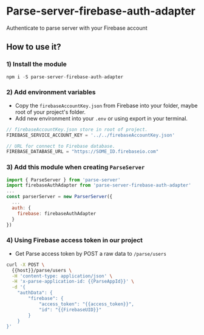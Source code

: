# Parse-server-firebase-auth-adapter
Authenticate to parse server with your Firebase account

## How to use it?
### 1) Install the module
```js
npm i -S parse-server-firebase-auth-adapter
```
### 2) Add environment variables
* Copy the `firebaseAccountKey.json` from Firebase into your folder, maybe root of your project's folder.
* Add new environment into your `.env` or using export in your terminal.
```js
// firebaseAccountKey.json store in root of project.
FIREBASE_SERVICE_ACCOUNT_KEY = '../../firebaseAccountKey.json'

// URL for connect to Firebase database.
FIREBASE_DATABASE_URL = "https://SOME_ID.firebaseio.com"
```
### 3) Add this module when creating `ParseServer`
```js
import { ParseServer } from 'parse-server'
import firebaseAuthAdapter from 'parse-server-firebase-auth-adapter'
...
const parserServer = new ParserServer({
  ...
  auth: {
    firebase: firebaseAuthAdapter
  }
})
```
### 4) Using Firebase access token in our project
* Get Parse access token by POST a raw data to `/parse/users`
```sh
curl -X POST \
  {{host}}/parse/users \
  -H 'content-type: application/json' \
  -H 'x-parse-application-id: {{ParseAppId}}' \
  -d '{
    "authData": {
    	"firebase": {
    		"access_token": "{{access_token}}",
    		"id": "{{FirebaseUID}}"
    	}
    }
}'
```
